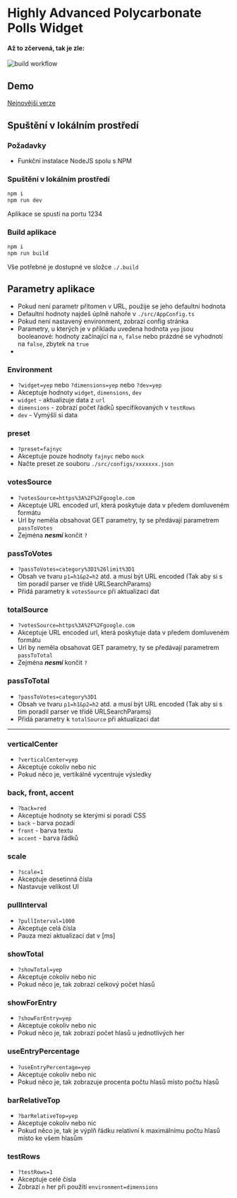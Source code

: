 # Highly Advanced Polycarbonate Polls Widget

#### Až to zčervená, tak je zle:
![build workflow](https://github.com/Jinderamarak/fajn-widget/actions/workflows/build.yml/badge.svg)


## Demo
[Nejnovější verze](http://alszak.gay/fajnyc/polls/new/)


## Spuštění v lokálním prostředí
### Požadavky
 - Funkční instalace NodeJS spolu s NPM

### Spuštění v lokálním prostředí
```bash
npm i
npm run dev
```
Aplikace se spustí na portu 1234

### Build aplikace
```bash
npm i
npm run build
```
Vše potřebné je dostupné ve složce `./.build`

## Parametry aplikace
 - Pokud není parametr přítomen v URL, použije se jeho defaultní hodnota
 - Defaultní hodnoty najdeš úplně nahoře v `./src/AppConfig.ts`
 - Pokud není nastavený environment, zobrazí config stránka
 - Parametry, u kterých je v příkladu uvedena hodnota `yep` jsou booleanové: hodnoty začínající na `n`, `false` nebo prázdné se vyhodnotí na `false`, zbytek na `true` 
 - 

### Environment
 - `?widget=yep` nebo `?dimensions=yep` nebo `?dev=yep`
 - Akceptuje hodnoty `widget`, `dimensions`, `dev`
 - `widget` - aktualizuje data z `url`
 - `dimensions` - zobrazí počet řádků specifikovaných v `testRows`
 - `dev` - Vymýšlí si data

### preset
 - `?preset=fajnyc`
 - Akceptuje pouze hodnoty `fajnyc` nebo `mock`
 - Načte preset ze souboru `./src/configs/xxxxxxx.json`

### votesSource
 - `?votesSource=https%3A%2F%2Fgoogle.com`
 - Akceptuje URL encoded url, která poskytuje data v předem domluveném formátu 
 - Url by neměla obsahovat GET parametry, ty se předávají parametrem `passToVotes`
 - Zejména ***nesmí*** končit `?`

### passToVotes
 - `?passToVotes=category%3D1%26limit%3D1`
 - Obsah ve tvaru `p1=h1&p2=h2` atd. a musí být URL encoded (Tak aby si s tím poradil parser ve třídě URLSearchParams)
 - Přidá parametry k `votesSource` při aktualizaci dat

### totalSource
 - `?votesSource=https%3A%2F%2Fgoogle.com`
 - Akceptuje URL encoded url, která poskytuje data v předem domluveném formátu 
 - Url by neměla obsahovat GET parametry, ty se předávají parametrem `passToTotal`
 - Zejména ***nesmí*** končit `?`

### passToTotal
 - `?passToVotes=category%3D1`
 - Obsah ve tvaru `p1=h1&p2=h2` atd. a musí být URL encoded (Tak aby si s tím poradil parser ve třídě URLSearchParams)
 - Přidá parametry k `totalSource` při aktualizaci dat

---

### verticalCenter
 - `?verticalCenter=yep`
 - Akceptuje cokoliv nebo nic
 - Pokud něco je, vertikálně vycentruje výsledky

### back, front, accent
 - `?back=red`
 - Akceptuje hodnoty se kterými si poradí CSS
 - `back` - barva pozadí
 - `front` - barva textu
 - `accent` - barva řádků

### scale
 - `?scale=1`
 - Akceptuje desetinná čísla
 - Nastavuje velikost UI

### pullInterval
 - `?pullInterval=1000`
 - Akceptuje celá čísla
 - Pauza mezi aktualizací dat v [ms]

### showTotal
 - `?showTotal=yep`
 - Akceptuje cokoliv nebo nic
 - Pokud něco je, tak zobrazí celkový počet hlasů

### showForEntry
 - `?showForEntry=yep`
 - Akceptuje cokoliv nebo nic
 - Pokud něco je, tak zobrazí počet hlasů u jednotlivých her

### useEntryPercentage
 - `?useEntryPercentage=yep`
 - Akceptuje cokoliv nebo nic
 - Pokud něco je, tak zobrazuje procenta počtu hlasů místo počtu hlasů

### barRelativeTop
 - `?barRelativeTop=yep`
 - Akceptuje cokoliv nebo nic
 - Pokud něco je, tak je výplň řádku relativní k maximálnímu počtu hlasů místo ke všem hlasům

### testRows
 - `?testRows=1`
 - Akceptuje celé čísla
 - Zobrazí `n` her při použití `environment=dimensions`